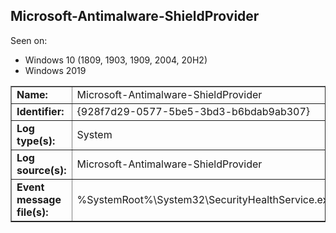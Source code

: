 ## Microsoft-Antimalware-ShieldProvider

Seen on:
* Windows 10 (1809, 1903, 1909, 2004, 20H2)
* Windows 2019

<table border="1" class="docutils">
  <tbody>
    <tr>
      <td><b>Name:</b></td>
      <td>Microsoft-Antimalware-ShieldProvider</td>
    </tr>
    <tr>
      <td><b>Identifier:</b></td>
      <td>{928f7d29-0577-5be5-3bd3-b6bdab9ab307}</td>
    </tr>
    <tr>
      <td><b>Log type(s):</b></td>
      <td>System</td>
    </tr>
    <tr>
      <td><b>Log source(s):</b></td>
      <td>Microsoft-Antimalware-ShieldProvider</td>
    </tr>
    <tr>
      <td><b>Event message file(s):</b></td>
      <td>%SystemRoot%\System32\SecurityHealthService.exe</td>
    </tr>
  </tbody>
</table>

&nbsp;

